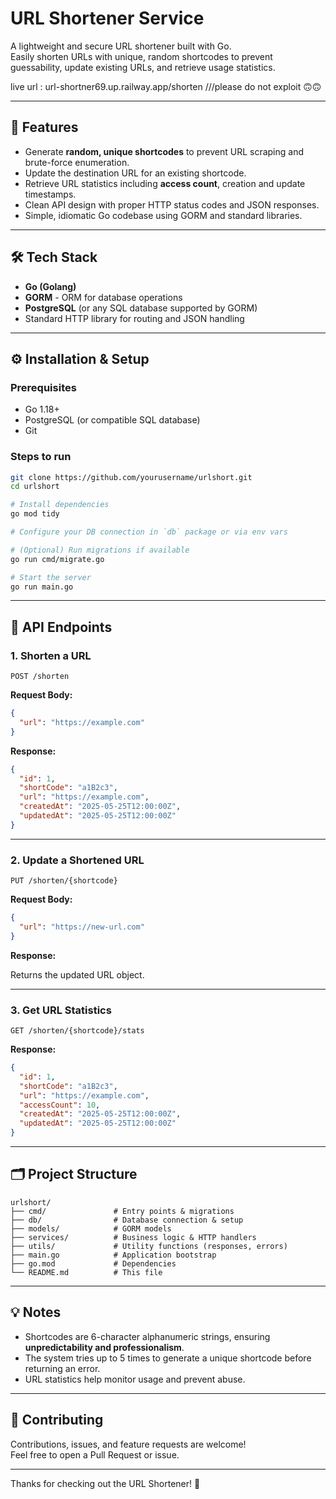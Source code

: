 
# URL Shortener Service

A lightweight and secure URL shortener built with Go.  
Easily shorten URLs with unique, random shortcodes to prevent guessability, update existing URLs, and retrieve usage statistics.

live url : url-shortner69.up.railway.app/shorten  ///please do not exploit 🙃🙃

---

## 🚀 Features

- Generate **random, unique shortcodes** to prevent URL scraping and brute-force enumeration.
- Update the destination URL for an existing shortcode.
- Retrieve URL statistics including **access count**, creation and update timestamps.
- Clean API design with proper HTTP status codes and JSON responses.
- Simple, idiomatic Go codebase using GORM and standard libraries.

---

## 🛠️ Tech Stack

- **Go (Golang)**
- **GORM** - ORM for database operations
- **PostgreSQL** (or any SQL database supported by GORM)
- Standard HTTP library for routing and JSON handling

---

## ⚙️ Installation & Setup

### Prerequisites

- Go 1.18+
- PostgreSQL (or compatible SQL database)
- Git

### Steps to run

```bash
git clone https://github.com/yourusername/urlshort.git
cd urlshort

# Install dependencies
go mod tidy

# Configure your DB connection in `db` package or via env vars

# (Optional) Run migrations if available
go run cmd/migrate.go

# Start the server
go run main.go
```

---

## 📡 API Endpoints

### 1. Shorten a URL

`POST /shorten`

**Request Body:**

```json
{
  "url": "https://example.com"
}
```

**Response:**

```json
{
  "id": 1,
  "shortCode": "a1B2c3",
  "url": "https://example.com",
  "createdAt": "2025-05-25T12:00:00Z",
  "updatedAt": "2025-05-25T12:00:00Z"
}
```

---

### 2. Update a Shortened URL

`PUT /shorten/{shortcode}`

**Request Body:**

```json
{
  "url": "https://new-url.com"
}
```

**Response:**

Returns the updated URL object.

---

### 3. Get URL Statistics

`GET /shorten/{shortcode}/stats`

**Response:**

```json
{
  "id": 1,
  "shortCode": "a1B2c3",
  "url": "https://example.com",
  "accessCount": 10,
  "createdAt": "2025-05-25T12:00:00Z",
  "updatedAt": "2025-05-25T12:00:00Z"
}
```

---

## 🗂 Project Structure

```
urlshort/
├── cmd/               # Entry points & migrations
├── db/                # Database connection & setup
├── models/            # GORM models
├── services/          # Business logic & HTTP handlers
├── utils/             # Utility functions (responses, errors)
├── main.go            # Application bootstrap
├── go.mod             # Dependencies
└── README.md          # This file
```

---

## 💡 Notes

- Shortcodes are 6-character alphanumeric strings, ensuring **unpredictability and professionalism**.
- The system tries up to 5 times to generate a unique shortcode before returning an error.
- URL statistics help monitor usage and prevent abuse.

---

## 🤝 Contributing

Contributions, issues, and feature requests are welcome!  
Feel free to open a Pull Request or issue.



---

Thanks for checking out the URL Shortener! 🚀
